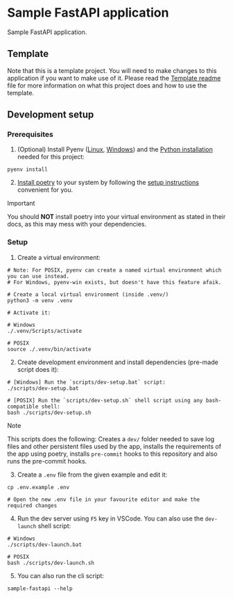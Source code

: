 # Sample FastAPI application

Sample FastAPI application.

## Template

Note that this is a template project. You will need to make changes to this application if you want to make use of it. Please read the [Template readme](TEMPLATE.md) file for more information on what this project does and how to use the template.

## Development setup

### Prerequisites

1. (Optional) Install Pyenv ([Linux](https://github.com/pyenv/pyenv), [Windows](https://github.com/pyenv-win/pyenv-win)) and the [Python installation](.python-version) needed for this project:
```shell
pyenv install
```

2. [Install poetry](https://python-poetry.org/) to your system by following the [setup instructions](https://python-poetry.org/docs/#installation) convenient for you.

> [!IMPORTANT]
> You should **NOT** install poetry into your virtual environment as stated in their docs, as this may mess with your dependencies.

### Setup

1. Create a virtual environment:
```shell
# Note: For POSIX, pyenv can create a named virtual environment which you can use instead.
# For Windows, pyenv-win exists, but doesn't have this feature afaik.

# Create a local virtual environment (inside .venv/)
python3 -m venv .venv

# Activate it:

# Windows
./.venv/Scripts/activate

# POSIX
source ./.venv/bin/activate
```

2. Create development environment and install dependencies (pre-made script does it):

```shell
# [Windows] Run the `scripts/dev-setup.bat` script:
./scripts/dev-setup.bat

# [POSIX] Run the `scripts/dev-setup.sh` shell script using any bash-compatible shell:
bash ./scripts/dev-setup.sh
```

> [!NOTE]
> This scripts does the following:
> Creates a `dev/` folder needed to save log files and other persistent files used by the app, installs the requirements of the app using poetry, installs `pre-commit` hooks to this repository and also runs the pre-commit hooks.

3. Create a `.env` file from the given example and edit it:
```shell
cp .env.example .env

# Open the new .env file in your favourite editor and make the required changes
```

4. Run the dev server using `F5` key in VSCode. You can also use the `dev-launch` shell script:
```shell
# Windows
./scripts/dev-launch.bat

# POSIX
bash ./scripts/dev-launch.sh
```

5. You can also run the cli script:
```shell
sample-fastapi --help
```
